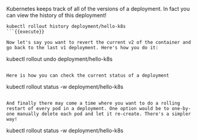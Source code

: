 Kubernetes keeps track of all of the versions of a deployment. In fact you can view the history of this deployment!

```
kubectl rollout history deployment/hello-k8s
```{{execute}}

Now let's say you want to revert the current v2 of the container and go back to the last v1 deployment. Here's how you do it:

```
kubectl rollout undo deployment/hello-k8s
```{{execute}}

Here is how you can check the current status of a deployment
```
kubectl rollout status -w deployment/hello-k8s
```{{execute}}

And finally there may come a time where you want to do a rolling restart of every pod in a deployment. One option would be to one-by-one manually delete each pod and let it re-create. There's a simpler way! 

```
kubectl rollout status -w deployment/hello-k8s
```{{execute}}
